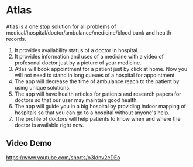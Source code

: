# Atlas

Atlas is a one stop solution for all problems of medical/hospital/doctor/ambulance/medicine/blood bank and health records. 
1. It provides availability status of a  doctor in hospital.
2. It provides information and uses of a medicine with a video of profesonal doctor just by a picture of your medicine. 
3. Atlas will book appointment for a patient just by click at home. Now you will not need to stand in long queues of a hospital for appointment.
4. The app will decrease the time of ambulance reach to the patient by using unique solutions.
5. The app will have health articles for patients and research papers for doctors so that our user may maintain good health.
6. The app will guide you in a big hospital by providing indoor mapping of hospitals so that you can go to a hospital without anyone's help.
7. The profile of doctors will help patients to know when and where the doctor is available right now.

## Video Demo

https://www.youtube.com/shorts/o3Idnv2eDEo
